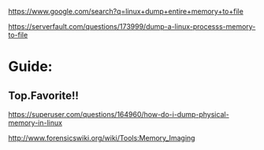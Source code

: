 https://www.google.com/search?q=linux+dump+entire+memory+to+file

https://serverfault.com/questions/173999/dump-a-linux-processs-memory-to-file

# Guide:
## Top.Favorite!!
https://superuser.com/questions/164960/how-do-i-dump-physical-memory-in-linux

http://www.forensicswiki.org/wiki/Tools:Memory_Imaging
